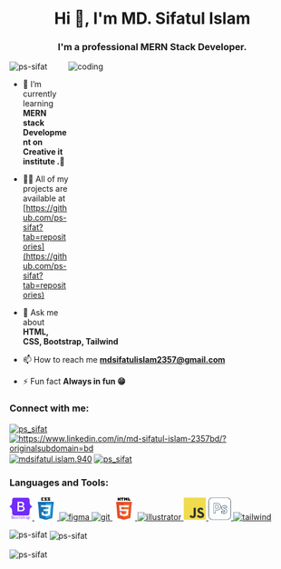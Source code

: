 <h1 align="center">Hi 👋, I'm MD. Sifatul Islam</h1>
<h3 align="center">I'm a professional MERN Stack Developer.</h3>
<img align="right" alt="coding" width="400" src="https://www.google.com/url?sa=i&url=https%3A%2F%2Fgithub.com%2Frudrabarad%2FGifs&psig=AOvVaw3YM3AZ9x5k5-4SdDpM_rL3&ust=1716988608571000&source=images&cd=vfe&opi=89978449&ved=0CBEQjRxqFwoTCJjqm5K3sIYDFQAAAAAdAAAAABAE" height="480" >

<p align="left"> <img src="https://komarev.com/ghpvc/?username=ps-sifat&label=Profile%20views&color=0e75b6&style=flat" alt="ps-sifat" /> </p>

- 🌱 I’m currently learning **MERN stack Development on Creative it institute .🤙**

- 👨‍💻 All of my projects are available at [https://github.com/ps-sifat?tab=repositories](https://github.com/ps-sifat?tab=repositories)

- 💬 Ask me about **HTML, CSS, Bootstrap, Tailwind**

- 📫 How to reach me **mdsifatulislam2357@gmail.com**

- ⚡ Fun fact **Always in fun 😁**

<h3 align="left">Connect with me:</h3>
<p align="left">
<a href="https://twitter.com/ps_sifat" target="blank"><img align="center" src="https://raw.githubusercontent.com/rahuldkjain/github-profile-readme-generator/master/src/images/icons/Social/twitter.svg" alt="ps_sifat" height="30" width="40" /></a>
<a href="https://linkedin.com/in/https://www.linkedin.com/in/md-sifatul-islam-2357bd/?originalsubdomain=bd" target="blank"><img align="center" src="https://raw.githubusercontent.com/rahuldkjain/github-profile-readme-generator/master/src/images/icons/Social/linked-in-alt.svg" alt="https://www.linkedin.com/in/md-sifatul-islam-2357bd/?originalsubdomain=bd" height="30" width="40" /></a>
<a href="https://fb.com/mdsifatul.islam.940" target="blank"><img align="center" src="https://raw.githubusercontent.com/rahuldkjain/github-profile-readme-generator/master/src/images/icons/Social/facebook.svg" alt="mdsifatul.islam.940" height="30" width="40" /></a>
<a href="https://instagram.com/ps_sifat" target="blank"><img align="center" src="https://raw.githubusercontent.com/rahuldkjain/github-profile-readme-generator/master/src/images/icons/Social/instagram.svg" alt="ps_sifat" height="30" width="40" /></a>
</p>

<h3 align="left">Languages and Tools:</h3>
<p align="left"> <a href="https://getbootstrap.com" target="_blank" rel="noreferrer"> <img src="https://raw.githubusercontent.com/devicons/devicon/master/icons/bootstrap/bootstrap-plain-wordmark.svg" alt="bootstrap" width="40" height="40"/> </a> <a href="https://www.w3schools.com/css/" target="_blank" rel="noreferrer"> <img src="https://raw.githubusercontent.com/devicons/devicon/master/icons/css3/css3-original-wordmark.svg" alt="css3" width="40" height="40"/> </a> <a href="https://www.figma.com/" target="_blank" rel="noreferrer"> <img src="https://www.vectorlogo.zone/logos/figma/figma-icon.svg" alt="figma" width="40" height="40"/> </a> <a href="https://git-scm.com/" target="_blank" rel="noreferrer"> <img src="https://www.vectorlogo.zone/logos/git-scm/git-scm-icon.svg" alt="git" width="40" height="40"/> </a> <a href="https://www.w3.org/html/" target="_blank" rel="noreferrer"> <img src="https://raw.githubusercontent.com/devicons/devicon/master/icons/html5/html5-original-wordmark.svg" alt="html5" width="40" height="40"/> </a> <a href="https://www.adobe.com/in/products/illustrator.html" target="_blank" rel="noreferrer"> <img src="https://www.vectorlogo.zone/logos/adobe_illustrator/adobe_illustrator-icon.svg" alt="illustrator" width="40" height="40"/> </a> <a href="https://developer.mozilla.org/en-US/docs/Web/JavaScript" target="_blank" rel="noreferrer"> <img src="https://raw.githubusercontent.com/devicons/devicon/master/icons/javascript/javascript-original.svg" alt="javascript" width="40" height="40"/> </a> <a href="https://www.photoshop.com/en" target="_blank" rel="noreferrer"> <img src="https://raw.githubusercontent.com/devicons/devicon/master/icons/photoshop/photoshop-line.svg" alt="photoshop" width="40" height="40"/> </a> <a href="https://tailwindcss.com/" target="_blank" rel="noreferrer"> <img src="https://www.vectorlogo.zone/logos/tailwindcss/tailwindcss-icon.svg" alt="tailwind" width="40" height="40"/> </a> </p>

<p><img align="left" src="https://github-readme-stats.vercel.app/api/top-langs?username=ps-sifat&show_icons=true&locale=en&layout=compact" alt="ps-sifat" /></p>

<p>&nbsp;<img align="center" src="https://github-readme-stats.vercel.app/api?username=ps-sifat&show_icons=true&locale=en" alt="ps-sifat" /></p>

<p><img align="center" src="https://github-readme-streak-stats.herokuapp.com/?user=ps-sifat&" alt="ps-sifat" /></p>
